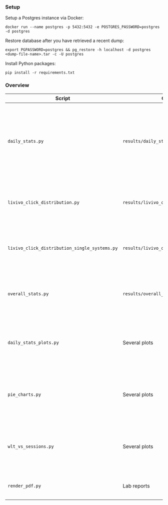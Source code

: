 ### Setup

Setup a Postgres instance via Docker:

```
docker run --name postgres -p 5432:5432 -e POSTGRES_PASSWORD=postgres -d postgres
```

Restore database after you have retrieved a recent dump:

```
export PGPASSWORD=postgres && pg_restore -h localhost -d postgres <dump-file-name>.tar -c -U postgres
```

Install Python packages:

```
pip install -r requirements.txt
```

### Overview

| Script | Output | Description | Requirements |
| --- | --- | --- | --- |
| `daily_stats.py` | `results/daily_stats.csv` | Outputs a csv file with the total number of sessions, impressions, clicks, and clicks of the baseline for each system on a daily basis. | **Running database** |
| `livivo_click_distribution.py` | `results/livivo_click_distribution.pdf` | Outputs a bar histogram with click counts across SERP elements. |  **Running database** |
| `livivo_click_distribution_single_systems.py` | `results/livivo_click_distribution.csv` | Outputs a csv file with click counts across SERP elements for each system. | **Running database** |
| `overall_stats.py` | `results/overall_stats.csv` | Outputs a csv file with Wins, Losses, Ties, ... for each system. |  **Running database** |
| `daily_stats_plots.py` | Several plots | Outputs bar charts with `sessions vs. impressions` and `number of clicks - exp vs. base`. | **Running database**, `results/overall_stats.csv` |
| `pie_charts.py` | Several plots | Outputs several plots with pie charts containing Wins, Losses, and Ties. | `results/overall_stats.csv` |
| `wlt_vs_sessions.py` | Several plots | Outputs plots with cumulative Wins, Losses, and Ties for each systems. | **Running database** |
| `render_pdf.py` | Lab reports | Outputs lab reports for each system. | **Running database**, all previous outputs |
